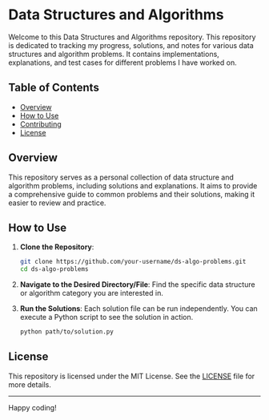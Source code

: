 # Data Structures and Algorithms

Welcome to this Data Structures and Algorithms repository. This repository is dedicated to tracking my progress, solutions, and notes for various data structures and algorithm problems. It contains implementations, explanations, and test cases for different problems I have worked on.

## Table of Contents

- [Overview](#overview)
- [How to Use](#how-to-use)
- [Contributing](#contributing)
- [License](#license)

## Overview

This repository serves as a personal collection of data structure and algorithm problems, including solutions and explanations. It aims to provide a comprehensive guide to common problems and their solutions, making it easier to review and practice.

## How to Use

1. **Clone the Repository**:
    ```bash
    git clone https://github.com/your-username/ds-algo-problems.git
    cd ds-algo-problems
    ```

2. **Navigate to the Desired Directory/File**:
    Find the specific data structure or algorithm category you are interested in.

3. **Run the Solutions**:
    Each solution file can be run independently. You can execute a Python script to see the solution in action.

    ```bash
    python path/to/solution.py
    ```

## License

This repository is licensed under the MIT License. See the [LICENSE](LICENSE) file for more details.

---

Happy coding!